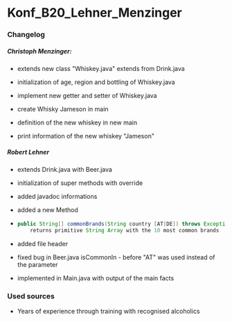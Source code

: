 # Konf_B20_Lehner_Menzinger

### Changelog

##### Christoph Menzinger:

- extends new class "Whiskey.java" extends from Drink.java

- initialization of age, region and bottling of Whiskey.java

- implement new getter and setter of Whiskey.java

- create Whisky Jameson in main

- definition of the new whiskey in new main

- print information of the new whiskey "Jameson"


##### Robert Lehner

- extends Drink.java with Beer.java

- initialization of super methods with override

- added javadoc informations 

- added a new Method 

- ```java
  public String[] commonBrands(String country [AT|DE]) throws Exception [if country is not from list]
      returns primitive String Array with the 10 most common brands
  ```

- added file header

- fixed bug in Beer.java isCommonIn - before "AT" was used instead of the parameter

- implemented in Main.java with output of the main facts

### Used sources

- Years of experience through training with recognised alcoholics